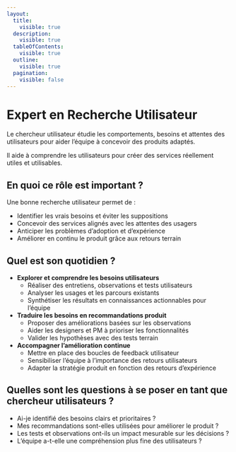 ```yaml
---
layout:
  title:
    visible: true
  description:
    visible: true
  tableOfContents:
    visible: true
  outline:
    visible: true
  pagination:
    visible: false
---
```


# Expert en Recherche Utilisateur

Le chercheur utilisateur étudie les comportements, besoins et attentes des utilisateurs pour aider l’équipe à concevoir des produits adaptés.

Il aide à comprendre les utilisateurs pour créer des services réellement utiles et utilisables.

## En quoi ce rôle est important ?

Une bonne recherche utilisateur permet de :

* Identifier les vrais besoins et éviter les suppositions
* Concevoir des services alignés avec les attentes des usagers
* Anticiper les problèmes d’adoption et d’expérience
* Améliorer en continu le produit grâce aux retours terrain

## Quel est son quotidien ?

* **Explorer et comprendre les besoins utilisateurs**
  * Réaliser des entretiens, observations et tests utilisateurs
  * Analyser les usages et les parcours existants
  * Synthétiser les résultats en connaissances actionnables pour l’équipe
* **Traduire les besoins en recommandations produit**
  * Proposer des améliorations basées sur les observations
  * Aider les designers et PM à prioriser les fonctionnalités
  * Valider les hypothèses avec des tests terrain
* **Accompagner l’amélioration continue**
  * Mettre en place des boucles de feedback utilisateur
  * Sensibiliser l’équipe à l’importance des retours utilisateurs
  * Adapter la stratégie produit en fonction des retours d’expérience

## Quelles sont les questions à se poser en tant que chercheur utilisateurs ?

* Ai-je identifié des besoins clairs et prioritaires ?
* Mes recommandations sont-elles utilisées pour améliorer le produit ?
* Les tests et observations ont-ils un impact mesurable sur les décisions ?
* L’équipe a-t-elle une compréhension plus fine des utilisateurs ?
